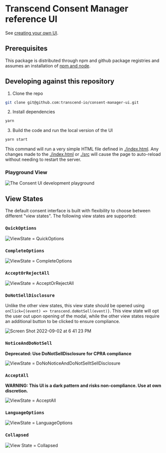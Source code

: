 # Transcend Consent Manager reference UI

See [creating your own UI](https://transcend.notion.site/Creating-your-own-UI-8ae5151b74134f52b0ddd10b5ff077ba).

## Prerequisites

This package is distributed through npm and github package registries and assumes an installation of [npm and node](https://docs.npmjs.com/downloading-and-installing-node-js-and-npm).

## Developing against this repository

1. Clone the repo

```sh
git clone git@github.com:transcend-io/consent-manager-ui.git
```

2. Install dependencies

```sh
yarn
```

3. Build the code and run the local version of the UI

```sh
yarn start
```

This command will run a very simple HTML file defined in [./index.html](./index.html).
Any changes made to the [./index.html](./index.html) or [./src](./src/) will cause the page to auto-reload
without needing to restart the server.

### Playground View

![The Consent UI development playground](https://user-images.githubusercontent.com/7354176/187821040-5a4617fa-8c50-43c5-80af-5b4d18b344b4.png)

## View States

The default consent interface is built with flexibility to choose between different "view states". The following view states are supported:

### `QuickOptions`

![ViewState = QuickOptions](https://user-images.githubusercontent.com/10264973/188251089-4e1a8335-1f9a-45c0-8e15-34054a63ae3d.jpg)

### `CompleteOptions`

![ViewState = CompleteOptions](https://user-images.githubusercontent.com/10264973/188251095-7c7fd1b5-7748-4430-b7af-130e37db2dc5.jpg)

### `AcceptOrRejectAll`

![ViewState = AcceptOrRejectAll](https://user-images.githubusercontent.com/10264973/188251091-84dcb0af-0fc8-42ee-b742-466c55c61cdb.jpg)

### `DoNotSellDisclosure`

Unlike the other view states, this view state should be opened using `onClick={(event) => transcend.doNotSell(event)}`. This view state will opt the user out upon opening of the modal, while the other view states require an additional button to be clicked to ensure compliance.

![Screen Shot 2022-09-02 at 6 41 23 PM](https://user-images.githubusercontent.com/10264973/188251093-fa0646ff-7559-4cd3-94f3-f7e47c02e360.jpg)

### `NoticeAndDoNotSell`

**Deprecated: Use DoNotSellDisclosure for CPRA compliance**

![ViewState = DoNoNoticeAndDoNotSelltSellDisclosure](https://user-images.githubusercontent.com/10264973/188251092-0cdc45ab-82db-4c5d-918f-df41c55b3d3a.jpg)

### `AcceptAll`

**WARNING: This UI is a dark pattern and risks non-compliance. Use at own discretion.**

![ViewState = AcceptAll](https://user-images.githubusercontent.com/10264973/188251090-3b433f57-402a-4cd3-a5ca-c28c31675ae6.jpg)

### `LanguageOptions`

![ViewState = LanguageOptions](https://user-images.githubusercontent.com/10264973/188251088-527c227d-0674-46f6-b544-757d8ab2a539.jpg)

### `Collapsed`

![View State = Collapsed](https://user-images.githubusercontent.com/10264973/188251094-44748b4e-83f5-427f-ab0d-f67e06ddfa0c.jpg)

